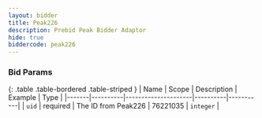```yaml
---
layout: bidder
title: Peak226
description: Prebid Peak Bidder Adaptor
hide: true
biddercode: peak226
---
```


### Bid Params

{: .table .table-bordered .table-striped }
| Name  | Scope    | Description         | Example  | Type      |
|-------|----------|---------------------|----------|-----------|
| `uid` | required | The ID from Peak226 | 76221035 | `integer` |
